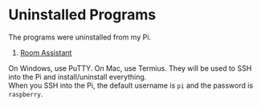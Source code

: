 # Uninstalled Programs
The programs were uninstalled from my Pi.
1. [Room Assistant](/Raspberry%20Pi%20Zero%202%20W/Uninstalled%20Programs/01%20-%20Room%20Assistant.md)

On Windows, use PuTTY. On Mac, use Termius. They will be used to SSH into the Pi and install/uninstall everything. <br>
When you SSH into the Pi, the default username is `pi` and the password is `raspberry`.